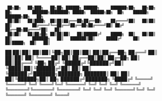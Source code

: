      ██╗██╗   ██╗███╗   ██╗██╗ ██████╗ ██████╗     ███████╗██╗   ██╗██╗     ██╗         ███████╗████████╗ █████╗  ██████╗██╗  ██╗    ██████╗ ███████╗██╗   ██╗
     ██║██║   ██║████╗  ██║██║██╔═══██╗██╔══██╗    ██╔════╝██║   ██║██║     ██║         ██╔════╝╚══██╔══╝██╔══██╗██╔════╝██║ ██╔╝    ██╔══██╗██╔════╝██║   ██║
     ██║██║   ██║██╔██╗ ██║██║██║   ██║██████╔╝    █████╗  ██║   ██║██║     ██║         ███████╗   ██║   ███████║██║     █████╔╝     ██║  ██║█████╗  ██║   ██║
██   ██║██║   ██║██║╚██╗██║██║██║   ██║██╔══██╗    ██╔══╝  ██║   ██║██║     ██║         ╚════██║   ██║   ██╔══██║██║     ██╔═██╗     ██║  ██║██╔══╝  ╚██╗ ██╔╝
╚█████╔╝╚██████╔╝██║ ╚████║██║╚██████╔╝██║  ██║    ██║     ╚██████╔╝███████╗███████╗    ███████║   ██║   ██║  ██║╚██████╗██║  ██╗    ██████╔╝███████╗ ╚████╔╝ 
 ╚════╝  ╚═════╝ ╚═╝  ╚═══╝╚═╝ ╚═════╝ ╚═╝  ╚═╝    ╚═╝      ╚═════╝ ╚══════╝╚══════╝    ╚══════╝   ╚═╝   ╚═╝  ╚═╝ ╚═════╝╚═╝  ╚═╝    ╚═════╝ ╚══════╝  ╚═══╝  
